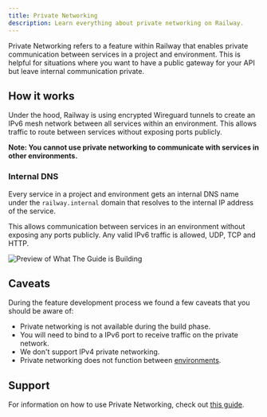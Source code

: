 ```yaml
---
title: Private Networking
description: Learn everything about private networking on Railway.
---
```


Private Networking refers to a feature within Railway that enables private communication between services in a project and environment. This is helpful for situations where you want to have a public gateway for your API but leave internal communication private.

## How it works

Under the hood, Railway is using encrypted Wireguard tunnels to create an IPv6 mesh network between all services within an environment. This allows traffic to route between services without exposing ports publicly.

**Note: You cannot use private networking to communicate with services in other environments.**

### Internal DNS

Every service in a project and environment gets an internal DNS name under the `railway.internal` domain that resolves to the internal IP address of the service.

This allows communication between services in an environment without exposing any ports publicly. Any valid IPv6 traffic is allowed, UDP, TCP and HTTP.

<Image src="https://res.cloudinary.com/railway/image/upload/v1686946888/docs/CleanShot_2023-06-16_at_16.21.08_2x_lgp9ne.png"
alt="Preview of What The Guide is Building"
layout="intrinsic"
width={1310} height={420} quality={100} />

## Caveats

During the feature development process we found a few caveats that you should be aware of:

- Private networking is not available during the build phase.
- You will need to bind to a IPv6 port to receive traffic on the private network.
- We don't support IPv4 private networking.
- Private networking does not function between [environments](/reference/environments).

## Support

For information on how to use Private Networking, check out [this guide](/guides/private-networking).
